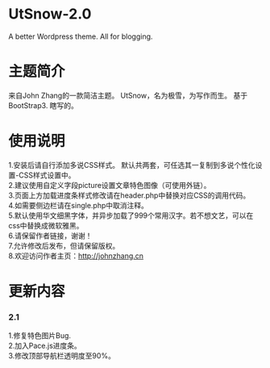 UtSnow-2.0
==========

A better Wordpress theme.
All for blogging. 

# 主题简介
来自John Zhang的一款简洁主题。
UtSnow，名为极雪，为写作而生。
基于BootStrap3.
瞎写的。

# 使用说明
1.安装后请自行添加多说CSS样式。 默认共两套，可任选其一复制到多说个性化设置-CSS样式设置中。   
2.建议使用自定义字段picture设置文章特色图像（可使用外链）。   
3.页面上方加载进度条样式修改请在header.php中替换对应CSS的调用代码。   
4.如需要侧边栏请在single.php中取消注释。   
5.默认使用华文细黑字体，并异步加载了999个常用汉字。若不想文艺，可以在css中替换成微软雅黑。   
6.请保留作者链接，谢谢！   
7.允许修改后发布，但请保留版权。   
8.欢迎访问作者主页：http://johnzhang.cn   

# 更新内容
### 2.1   
1.修复特色图片Bug.   
2.加入Pace.js进度条。   
3.修改顶部导航栏透明度至90%。   
